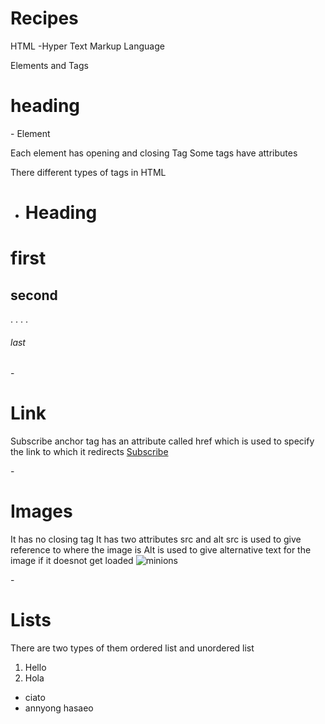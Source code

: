 # Recipes


HTML -Hyper Text Markup Language


Elements and Tags

<h1>heading</h1>  -  Element

Each element has opening and closing Tag 
Some tags have attributes

There different types of tags in HTML



- <h1>Heading</h1>

 <h1>first</h1>
 <h2>second</h2>
 .
 .
 .
 .
 <h6>last</h6>




 -<h1>Link</h1>
 <a>Subscribe</a>
 anchor tag has an attribute called href which is used to specify the link to which it redirects
 <a href="www.google.com">Subscribe</a>



 -<h1>Images</h1>
 It has no closing tag
 It has two attributes src and alt
 src is used to give reference to where the image is
 Alt is used to give alternative text for the image if it doesnot get loaded
 <img src="minions" alt="minions">



 -<h1>Lists</h1>
 There are two types of them ordered list and unordered list
 <ol>
  <li>Hello</li>
  <li>Hola</li>
 </ol>
 <ul>
   <li>ciato</li>
   <li>annyong hasaeo</li>
 </ul>